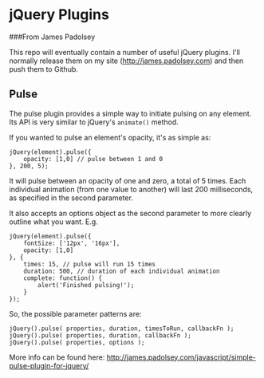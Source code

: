 jQuery Plugins
===
###From James Padolsey

This repo will eventually contain a number of useful jQuery plugins. I'll normally release them on my site (http://james.padolsey.com) and then push them to Github.

Pulse
---

The pulse plugin provides a simple way to initiate pulsing on any element. Its API is very similar to jQuery's `animate()` method. 

If you wanted to pulse an element's opacity, it's as simple as:

    jQuery(element).pulse({
        opacity: [1,0] // pulse between 1 and 0
    }, 200, 5);

It will pulse between an opacity of one and zero, a total of 5 times. Each individual animation (from one value to another) will last 200 milliseconds, as specified in the second parameter.

It also accepts an options object as the second parameter to more clearly outline what you want. E.g.

    jQuery(element).pulse({
        fontSize: ['12px', '16px'],
        opacity: [1,0]
    }, {
        times: 15, // pulse will run 15 times
        duration: 500, // duration of each individual animation
        complete: function() {
            alert('Finished pulsing!');
        }
    });

So, the possible parameter patterns are:

    jQuery().pulse( properties, duration, timesToRun, callbackFn );
    jQuery().pulse( properties, duration, callbackFn );
    jQuery().pulse( properties, options );

More info can be found here: http://james.padolsey.com/javascript/simple-pulse-plugin-for-jquery/
